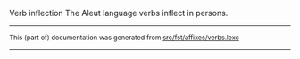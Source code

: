 Verb inflection
The Aleut language verbs inflect in persons.

* * *

<small>This (part of) documentation was generated from [src/fst/affixes/verbs.lexc](https://github.com/giellalt/lang-ale/blob/main/src/fst/affixes/verbs.lexc)</small>

---

